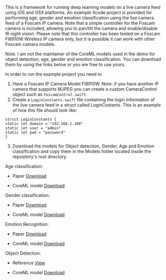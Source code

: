 This is a framework for running deep learning models on a live camera feed using iOS and OSX platforms.
An example Xcode project is provided for performing age, gender and emotion classification using the live camera feed of a Foscam IP camera. Note that a simple controller for the Foscam camera is included, allowing you to pan/tilt the camera and enable/disable IR night vision. Please note that this controller has been tested on a Foscam FI8910W Wireless IP camera only, but it is possible it can work with other Foscam camera models. 

Note. I am not the maintainer of the CoreML models used in the demo for object detection, age, gender and emotion classification. You can download them by using the links below or you are free to use yours.

In order to run the example project you need to
1) Have a Foscam IP Camera Model FI8910W. Note: if you have another IP camera that supports MJPEG you can create a custom CameraControl object such as `FoscamControl.swift`.
2) Create a `LoginConstants.swift` file containing the login information of the live camera feed in a struct called LoginCostants. This is an example of how this file should look like:
```
struct LoginConstants {
static let domain = "192.168.1.100"
static let user = "admin"
static let pwd = "password"
}
```
3) Download the models for Object detection, Gender, Age and Emotion classification and copy them in the Models folder located inside the repository's root directory. 

Age classification:

- Paper [Download](http://www.openu.ac.il/home/hassner/projects/cnn_agegender/)

- CoreML model [Download](https://drive.google.com/file/d/1PLkI4Jyg086JlvTzwHHI5EbGWgJI-Atv/view?usp=sharing)

Gender classification:

- Paper [Download](http://www.openu.ac.il/home/hassner/projects/cnn_agegender/)

- CoreML model [Download](https://drive.google.com/file/d/1IxU0E1EDjuL-sbY3wd5Wh6BsXTbYTScb/view?usp=sharing)

Emotion Recognition:

- Paper [Download](http://www.openu.ac.il/home/hassner/projects/cnn_emotions/)

- CoreML model [Download](https://drive.google.com/file/d/1ElCJvnEvhtIxZkyEzVUAFPJAMgyBXo57/view?usp=sharing)

Object Detection:

- Reference [View](https://developer.apple.com/machine-learning/models/)

- CoreML model
    [Download](https://ml-assets.apple.com/coreml/models/Image/ObjectDetection/YOLOv3/YOLOv3.mlmodel)
